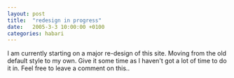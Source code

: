 ```yaml
---
layout: post
title:  "redesign in progress"
date:   2005-3-3 10:00:00 +0100
categories: habari
---
```

I am currently starting on a major re-design of this site. Moving from the old default style to my own. Give it some time as I haven't got a lot of time to do it in. Feel free to leave a comment on this..